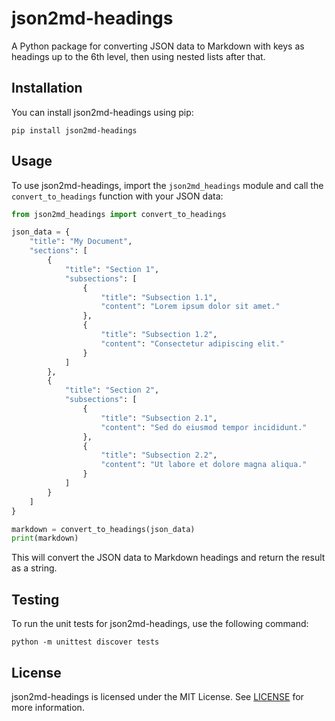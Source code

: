 # json2md-headings

A Python package for converting JSON data to Markdown with keys as headings up to the 6th level, then using nested lists after that.

## Installation

You can install json2md-headings using pip:

```shell
pip install json2md-headings
```

## Usage

To use json2md-headings, import the `json2md_headings` module and call the `convert_to_headings` function with your JSON data:

```python
from json2md_headings import convert_to_headings

json_data = {
    "title": "My Document",
    "sections": [
        {
            "title": "Section 1",
            "subsections": [
                {
                    "title": "Subsection 1.1",
                    "content": "Lorem ipsum dolor sit amet."
                },
                {
                    "title": "Subsection 1.2",
                    "content": "Consectetur adipiscing elit."
                }
            ]
        },
        {
            "title": "Section 2",
            "subsections": [
                {
                    "title": "Subsection 2.1",
                    "content": "Sed do eiusmod tempor incididunt."
                },
                {
                    "title": "Subsection 2.2",
                    "content": "Ut labore et dolore magna aliqua."
                }
            ]
        }
    ]
}

markdown = convert_to_headings(json_data)
print(markdown)
```

This will convert the JSON data to Markdown headings and return the result as a string.

## Testing

To run the unit tests for json2md-headings, use the following command:

```shell
python -m unittest discover tests
```

## License

json2md-headings is licensed under the MIT License. See [LICENSE](LICENSE) for more information.